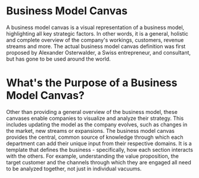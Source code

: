 # Business Model Canvas
A business model canvas is a visual representation of a business model, highlighting all key strategic factors. In other words, it is a general, holistic and
complete overview of the company's workings, customers, revenue streams and more. The actual business model canvas definition was first proposed by Alexander 
Osterwalder, a Swiss entrepreneur, and consultant, but has gone to be used around the world.
# What's the Purpose of a Business Model Canvas?
Other than providing a general overview of the business model, these canvases enable companies to visualize and analyze their strategy. This includes updating 
the model as the company evolves, such as changes in the market, new streams or expansions.
The business model canvas provides the central, common source of knowledge through which each department can add their unique input from their respective
domains.
It is a template that defines the business - specifically, how each section interacts with the others. For example, understanding the value proposition, the\
target customer and the channels through which they are engaged all need to be analyzed together, not just in individual vacuums.
